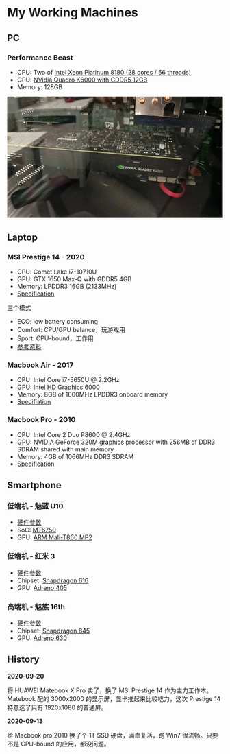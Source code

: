 # My Working Machines

## PC

### Performance Beast

 * CPU: Two of [Intel Xeon Platinum 8180 (28 cores / 56 threads)][12]
 * GPU: [NVidia Quadro K6000 with GDDR5 12GB][13]
 * Memory: 128GB

![](images/2020_09_06_my_working_machines/k6000.png)


## Laptop

### MSI Prestige 14 - 2020

 * CPU: Comet Lake i7-10710U
 * GPU: GTX 1650 Max-Q with GDDR5 4GB
 * Memory: LPDDR3 16GB (2133MHz)
 * [Specification][14]

三个模式

 * ECO: low battery consuming
 * Comfort: CPU/GPU balance，玩游戏用
 * Sport: CPU-bound，工作用
 * [参考资料][11]

### Macbook Air - 2017

 * CPU: Intel Core i7-5650U @ 2.2GHz
 * GPU: Intel HD Graphics 6000
 * Memory: 8GB of 1600MHz LPDDR3 onboard memory
 * [Specifiation][10]

### Macbook Pro - 2010

 * CPU: Intel Core 2 Duo P8600 @ 2.4GHz
 * GPU: NVIDIA GeForce 320M graphics processor with 256MB of DDR3 SDRAM shared with main memory
 * Memory: 4GB of 1066MHz DDR3 SDRAM
 * [Specification][9]


## Smartphone

### 低端机 - 魅蓝 U10

 * [硬件参数][1]
 * SoC: [MT6750][3]
 * GPU: [ARM Mali-T860 MP2][4]

### 低端机 - 红米 3

 * [硬件参数][10]
 * Chipset: [Snapdragon 616][5]
 * GPU: [Adreno 405][6]

### 高端机 - 魅族 16th

 * [硬件参数][2]
 * Chipset: [Snapdragon 845][5]
 * GPU: [Adreno 630][6]


## History

**2020-09-20**

将 HUAWEI Matebook X Pro 卖了，换了 MSI Prestige 14 作为主力工作本。Matebook 配的 3000x2000 的显示屏，显卡推起来比较吃力，这次 Prestige 14 特意选了只有 1920x1080 的普通屏。

**2020-09-13**

给 Macbook pro 2010 换了个 1T SSD 硬盘，满血复活，跑 Win7 很流畅。只要不是 CPU-bound 的应用，都没问题。


[1]:https://www.meizu.com/en/products/u10/spec.html
[2]:https://www.meizu.com/en/16/spec/
[3]:https://www.mediatek.com/products/smartphones/mt6750
[4]:https://www.notebookcheck.net/ARM-Mali-T860-MP2-Benchmarks-and-Specs.163318.0.html
[5]:https://www.qualcomm.com/products/snapdragon-845-mobile-platform
[6]:https://www.notebookcheck.net/Qualcomm-Adreno-630-GPU.299832.0.html
[7]:https://www.qualcomm.com/products/snapdragon-processors-616
[8]:https://www.notebookcheck.net/Qualcomm-Adreno-405.146752.0.html
[9]:https://support.apple.com/kb/SP583?viewlocale=en_US&locale=zh_CN
[10]:https://www.gsmarena.com/xiaomi_redmi_3-7862.php
[11]:https://www.chiphell.com/forum.php?mod=viewthread&tid=2162364&mobile=2
[12]:https://ark.intel.com/content/www/us/en/ark/products/120496/intel-xeon-platinum-8180-processor-38-5m-cache-2-50-ghz.html
[13]:https://www.nvidia.com/content/PDF/data-sheet/NV_DS_Quadro_K6000_OCT13_NV_US_LR.pdf
[14]:https://www.msi.com/Laptop/Prestige-14-A10X/Specification
[15]:https://support.apple.com/kb/SP753?viewlocale=en_US&locale=zh_CN
